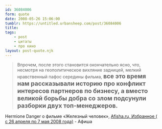 ```yaml
---
id: 36084006
form: quote
date: 2008-05-26 15:06:00
tumblr: https://untitled.urbansheep.com/post/36084006
title: 
tags:
    - post
    - цитаты
    - про кино
layout: post-quote.njk
---
```


<blockquote>
Впрочем, после этого становится окончательно ясно, что, несмотря на геополитическое вихляние задницей, мелкий нравственный пафос середины фильма, <strong style="font-size:1.4em;">все это время нам рассказывали историю про конфликт интересов партнеров по бизнесу, а вместо великой борьбы добра со злом подсунули разборки двух топ-менеджеров.</strong>
</blockquote>

Hermione Danger о фильме «Железный человек», <a href="http://www.afisha.ru/article/izbr3_msk/">Afisha.ru, Избранное ( с 26 апреля по 7 мая 2008 года)</a> - Афиша
